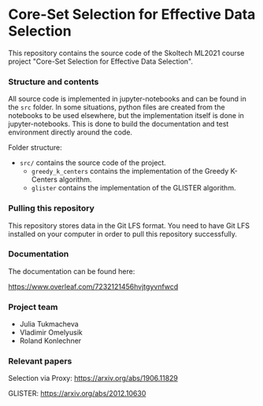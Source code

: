 # Core-Set Selection for Effective Data Selection

This repository contains the source code of the Skoltech ML2021 course project "Core-Set Selection for Effective Data Selection".

### Structure and contents

All source code is implemented in jupyter-notebooks and can be found in the `src` folder. In some situations, python files are created from the notebooks to be used elsewhere, but the implementation itself is done in jupyter-notebooks. This is done to build the documentation and test environment directly around the code.

Folder structure:
* `src/` contains the source code of the project.
  * `greedy_k_centers` contains the implementation of the Greedy K-Centers algorithm.
  * `glister` contains the implementation of the GLISTER algorithm.

### Pulling this repository

This repository stores data in the Git LFS format. You need to have Git LFS installed on your computer in order to pull this repository successfully.

### Documentation
The documentation can be found here:

https://www.overleaf.com/7232121456hvjtgyvnfwcd

### Project team
- Julia Tukmacheva
- Vladimir Omelyusik
- Roland Konlechner

### Relevant papers
Selection via Proxy: https://arxiv.org/abs/1906.11829

GLISTER: https://arxiv.org/abs/2012.10630
